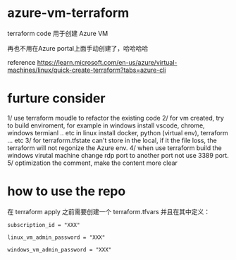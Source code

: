 # azure-vm-terraform

terraform code 用于创建 Azure VM

再也不用在Azure portal上面手动创建了，哈哈哈哈

reference https://learn.microsoft.com/en-us/azure/virtual-machines/linux/quick-create-terraform?tabs=azure-cli

# furture consider
1/ use terraform moudle to refactor the existing code
2/ for vm created, try to build enviroment, for example in windows install vscode, chrome, windows termianl .. etc
in linux install docker, python (virtual env), terraform ... etc
3/ for terraform.tfstate can't store in the local, if it the file loss, the terraform will not regonize the Azure env.
4/ when use terraform build the windows virutal machine change rdp port to another port not use 3389 port.\
5/ optimization the comment, make the content more clear

# how to use the repo
在 terraform apply 之前需要创建一个 terraform.tfvars 并且在其中定义：

```hcl
subscription_id = "XXX"

linux_vm_admin_password = "XXX"

windows_vm_admin_password = "XXX"
```